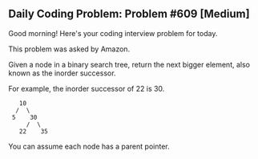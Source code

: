 ## Daily Coding Problem: Problem #609 [Medium]

Good morning! Here's your coding interview problem for today.

This problem was asked by Amazon.

Given a node in a binary search tree, return the next bigger element, also known as the inorder successor.

For example, the inorder successor of 22 is 30.

       10
      /  \
     5    30
         /  \
       22    35

You can assume each node has a parent pointer.
